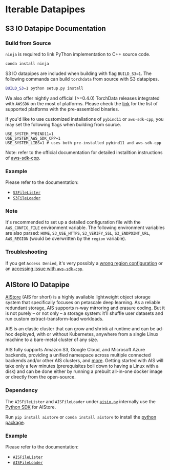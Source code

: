 # Iterable Datapipes

## S3 IO Datapipe Documentation

### Build from Source

`ninja` is required to link PyThon implementation to C++ source code.

```bash
conda install ninja
```

S3 IO datapipes are included when building with flag `BUILD_S3=1`. The following commands can build `torchdata` from
source with S3 datapipes.

```bash
BUILD_S3=1 python setup.py install
```

We also offer nightly and official (>=0.4.0) TorchData releases integrated with `AWSSDK` on the most of platforms.
Please check the [link](https://github.com/pytorch/data/tree/main/packaging#awssdk) for the list of supported platforms
with the pre-assembled binaries.

If you'd like to use customized installations of `pybind11` or `aws-sdk-cpp`, you may set the following flags when
building from source.

```
USE_SYSTEM_PYBIND11=1
USE_SYSTEM_AWS_SDK_CPP=1
USE_SYSTEM_LIBS=1 # uses both pre-installed pybind11 and aws-sdk-cpp
```

Note: refer to the official documentation for detailed installtion instructions of
[aws-sdk-cpp](https://github.com/aws/aws-sdk-cpp).

### Example

Please refer to the documentation:

- [`S3FileLister`](https://pytorch.org/data/main/generated/torchdata.datapipes.iter.S3FileLister.html#s3filelister)
- [`S3FileLoader`](https://pytorch.org/data/main/generated/torchdata.datapipes.iter.S3FileLoader.html#s3fileloader)

### Note

It's recommended to set up a detailed configuration file with the `AWS_CONFIG_FILE` environment variable. The following
environment variables are also parsed: `HOME`, `S3_USE_HTTPS`, `S3_VERIFY_SSL`, `S3_ENDPOINT_URL`, `AWS_REGION` (would
be overwritten by the `region` variable).

### Troubleshooting

If you get `Access Denied`, it's very possibly a
[wrong region configuration](https://github.com/aws/aws-sdk-cpp/issues/1211) or an
[accessing issue with `aws-sdk-cpp`](https://aws.amazon.com/premiumsupport/knowledge-center/s3-access-denied-aws-sdk/).

## AIStore IO Datapipe

[AIStore](https://github.com/NVIDIA/aistore) (AIS for short) is a highly available lightweight object storage system
that specifically focuses on petascale deep learning. As a reliable redundant storage, AIS supports n-way mirroring and
erasure coding. But it is not purely – or not only – a storage system: it’ll shuffle user datasets and run custom
extract-transform-load workloads.

AIS is an elastic cluster that can grow and shrink at runtime and can be ad-hoc deployed, with or without Kubernetes,
anywhere from a single Linux machine to a bare-metal cluster of any size.

AIS fully supports Amazon S3, Google Cloud, and Microsoft Azure backends, providing a unified namespace across multiple
connected backends and/or other AIS clusters, and [more](https://github.com/NVIDIA/aistore#features). Getting started
with AIS will take only a few minutes (prerequisites boil down to having a Linux with a disk) and can be done either by
running a prebuilt all-in-one docker image or directly from the open-source.

### Dependency

The `AISFileLister` and `AISFileLoader` under [`aisio.py`](/torchdata/datapipes/iter/load/aisio.py) internally use the
[Python SDK](https://github.com/NVIDIA/aistore/tree/master/sdk/python) for AIStore.

Run `pip install aistore` or `conda install aistore` to install the [python package](https://pypi.org/project/aistore/).

### Example

Please refer to the documentation:

- [`AISFileLister`](https://pytorch.org/data/main/generated/torchdata.datapipes.iter.AISFileLister.html#aisfilelister)
- [`AISFileLoader`](https://pytorch.org/data/main/generated/torchdata.datapipes.iter.AISFileLoader.html#aisfileloader)
